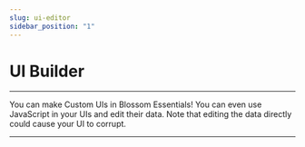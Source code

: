 ```yaml
---
slug: ui-editor
sidebar_position: "1"
---
```

# UI Builder

---

You can make Custom UIs in Blossom Essentials!  You can even use JavaScript in your UIs and edit their data. Note that editing the data directly could cause your UI to corrupt.

---
